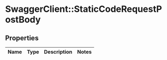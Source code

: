 # SwaggerClient::StaticCodeRequestPostBody

## Properties
Name | Type | Description | Notes
------------ | ------------- | ------------- | -------------

